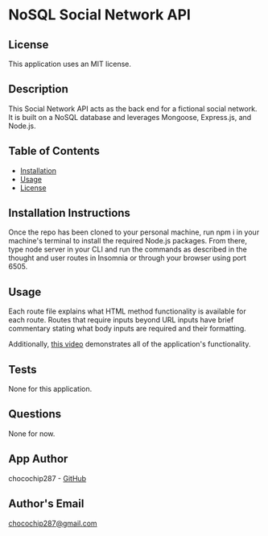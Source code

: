 # NoSQL Social Network API

## License

This application uses an MIT license.

## Description

This Social Network API acts as the back end for a fictional social network. It is built on a NoSQL database and leverages Mongoose, Express.js, and Node.js.

## Table of Contents

* [Installation](#installation)
* [Usage](#usage)
* [License](#license)

## Installation Instructions

Once the repo has been cloned to your personal machine, run npm i in your machine's terminal to install the required Node.js packages. From there, type node server in your CLI and run the commands as described in the thought and user routes in Insomnia or through your browser using port 6505.

## Usage

Each route file explains what HTML method functionality is available for each route. Routes that require inputs beyond URL inputs have brief commentary stating what body inputs are required and their formatting.

Additionally, [this video](https://www.youtube.com/watch?v=8n3Luv80eWQ) demonstrates all of the application's functionality.

## Tests

None for this application.

## Questions

None for now.

## App Author

chocochip287 - [GitHub](https://github.com/chocochip287)

## Author's Email

chocochip287@gmail.com